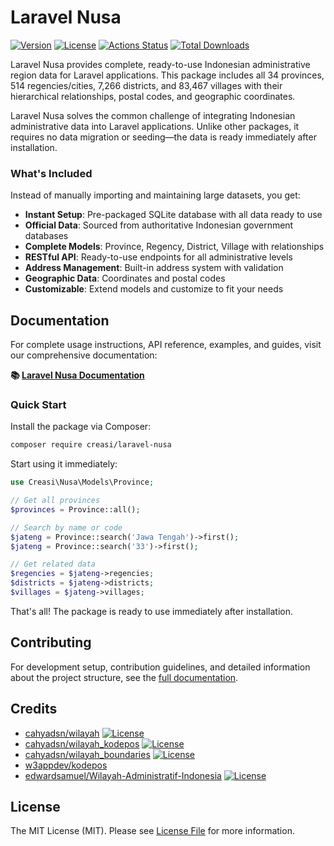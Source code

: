 # Laravel Nusa

[![Version](https://img.shields.io/packagist/v/creasi/laravel-nusa?style=flat-square)](https://packagist.org/packages/creasi/laravel-nusa)
[![License](https://img.shields.io/github/license/creasico/laravel-nusa?style=flat-square)](https://github.com/creasico/laravel-nusa/blob/main/LICENSE)
[![Actions Status](https://img.shields.io/github/actions/workflow/status/creasico/laravel-nusa/tests.yml?branch=main&style=flat-square)](https://github.com/creasico/laravel-nusa/actions)
[![Total Downloads](https://img.shields.io/packagist/dt/creasi/laravel-nusa.svg?style=flat-square)](https://packagist.org/packages/creasi/laravel-nusa)

Laravel Nusa provides complete, ready-to-use Indonesian administrative region data for Laravel applications. This package includes all 34 provinces, 514 regencies/cities, 7,266 districts, and 83,467 villages with their hierarchical relationships, postal codes, and geographic coordinates.

Laravel Nusa solves the common challenge of integrating Indonesian administrative data into Laravel applications. Unlike other packages, it requires no data migration or seeding—the data is ready immediately after installation.

### What's Included

Instead of manually importing and maintaining large datasets, you get:

- **Instant Setup**: Pre-packaged SQLite database with all data ready to use
- **Official Data**: Sourced from authoritative Indonesian government databases
- **Complete Models**: Province, Regency, District, Village with relationships
- **RESTful API**: Ready-to-use endpoints for all administrative levels  
- **Address Management**: Built-in address system with validation
- **Geographic Data**: Coordinates and postal codes
- **Customizable**: Extend models and customize to fit your needs

## Documentation

For complete usage instructions, API reference, examples, and guides, visit our comprehensive documentation:

**📚 [Laravel Nusa Documentation](https://nusa.creasi.dev/)**

### Quick Start

Install the package via Composer:

```bash
composer require creasi/laravel-nusa
```

Start using it immediately:

```php
use Creasi\Nusa\Models\Province;

// Get all provinces
$provinces = Province::all();

// Search by name or code
$jateng = Province::search('Jawa Tengah')->first();
$jateng = Province::search('33')->first();

// Get related data
$regencies = $jateng->regencies;
$districts = $jateng->districts;
$villages = $jateng->villages;
```

That's all! The package is ready to use immediately after installation.

## Contributing

For development setup, contribution guidelines, and detailed information about the project structure, see the [full documentation](https://nusa.creasi.dev/en/guide/development).

## Credits
- [cahyadsn/wilayah](https://github.com/cahyadsn/wilayah) [![License](https://img.shields.io/github/license/cahyadsn/wilayah?style=flat-square)](https://github.com/cahyadsn/wilayah/blob/master/LICENSE)
- [cahyadsn/wilayah_kodepos](https://github.com/cahyadsn/wilayah_kodepos) [![License](https://img.shields.io/github/license/cahyadsn/wilayah_kodepos?style=flat-square)](https://github.com/cahyadsn/wilayah_kodepos/blob/master/LICENSE)
- [cahyadsn/wilayah_boundaries](https://github.com/cahyadsn/wilayah_boundaries) [![License](https://img.shields.io/github/license/cahyadsn/wilayah_boundaries?style=flat-square)](https://github.com/cahyadsn/wilayah_boundaries/blob/master/LICENSE)
- [w3appdev/kodepos](https://github.com/w3appdev/kodepos)
- [edwardsamuel/Wilayah-Administratif-Indonesia](https://github.com/edwardsamuel/Wilayah-Administratif-Indonesia) [![License](https://img.shields.io/github/license/edwardsamuel/Wilayah-Administratif-Indonesia?style=flat-square)](https://github.com/edwardsamuel/Wilayah-Administratif-Indonesia/blob/master/license.md)

## License

The MIT License (MIT). Please see [License File](LICENSE.md) for more information.
